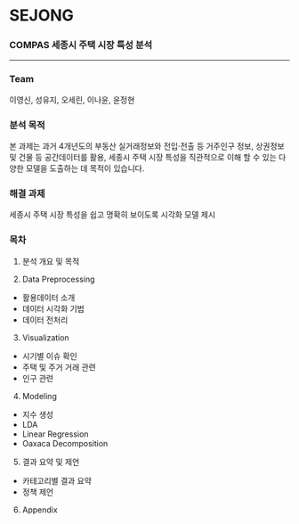 # SEJONG
### COMPAS 세종시 주택 시장 특성 분석
------
  
### Team
이영신, 성유지, 오세린, 이나윤, 윤정현
  
### 분석 목적
본 과제는 과거 4개년도의 부동산 실거래정보와 전입‧전출 등 거주인구 정보, 상권정보 및 건물 등 공간데이터를 활용,
세종시 주택 시장 특성을 직관적으로 이해 할 수 있는 다양한 모델을 도출하는 데 목적이 있습니다.

### 해결 과제
세종시 주택 시장 특성을 쉽고 명확히 보이도록 시각화 모델 제시

### 목차
1. 분석 개요 및 목적

2. Data Preprocessing
- 활용데이터 소개
- 데이터 시각화 기법
- 데이터 전처리

3. Visualization
- 시기별 이슈 확인
- 주택 및 주거 거래 관련
- 인구 관련

4. Modeling
- 지수 생성
- LDA
- Linear Regression
- Oaxaca Decomposition

5. 결과 요약 및 제언
- 카테고리별 결과 요약
- 정책 제언

6. Appendix
